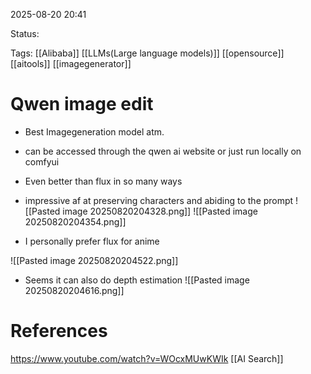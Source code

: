 
2025-08-20 20:41

Status:

Tags: [[Alibaba]] [[LLMs(Large language models)]] [[opensource]] [[aitools]] [[imagegenerator]] 




# Qwen image edit

- Best Imagegeneration model atm. 
- can be accessed through the qwen ai website or just run locally on comfyui
- Even better than flux in so many ways
- impressive af at preserving characters and abiding to the prompt
![[Pasted image 20250820204328.png]]
![[Pasted image 20250820204354.png]]

- I personally prefer flux for anime

![[Pasted image 20250820204522.png]]

- Seems it can also do depth estimation
![[Pasted image 20250820204616.png]]



# References
https://www.youtube.com/watch?v=WOcxMUwKWIk [[AI Search]] 